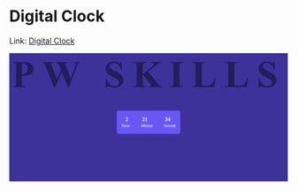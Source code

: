 # Digital Clock

Link: [Digital Clock](https://digital-clock-js-web-dev.netlify.app/)

![Alt text](image.png)
